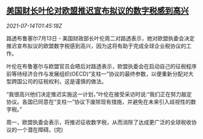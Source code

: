 <!--1626228063000-->
[美国财长叶伦对欧盟推迟宣布拟议的数字税感到高兴](https://cn.reuters.com/article/us-yellen-eu-digital-tax-0714-idCNKBS2EK05E)
------

<div><i>2021-07-14T01:45:18Z</i></div><p>路透布鲁塞尔7月13日 - 美国财政部长叶伦周二对路透表示，她对欧盟执委会决定推迟宣布拟议的欧盟数字税感到高兴，因为这将有助于完成全球企业税协议的工作。 　</p><p>叶伦在布鲁塞尔与欧盟官员会晤后对路透表示，欧盟执委会在启动自己的征税程序前等待经济合作与发展组织(OECD)“支柱一”协议的最终参数，以便重新分配对大型跨国公司的征税权利，这是谨慎的做法。 　</p><p>“我很高兴他们决定推迟实施这一计划，”叶伦在接受采访时说:“我们正在努力敲定协议。各国已同意在“支柱一”协议下废除现有措施，并避免在未来引入歧视性的数字税。” 　</p><p>周一，欧盟执委会表示，将推迟征收数字税，从而消除了达成更广泛的全球税收协议的一个潜在障碍。(完)</p>
